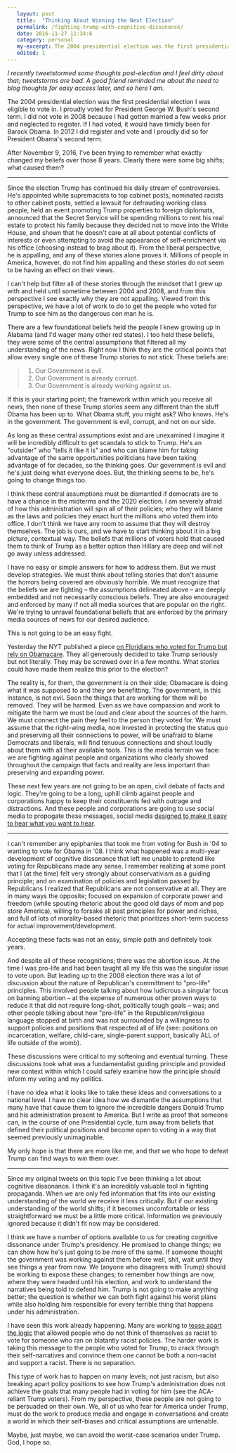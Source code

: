 ```yaml
---
   layout: post
   title:  "Thinking About Winning the Next Election"
   permalink: /fighting-trump-with-cognitive-dissonance/
   date: 2016-11-27 11:34:6
   category: personal
   my-excerpt: The 2004 presidential election was the first presidential election I was eligible to vote in. I proudly voted for President George W. Bush's second term. I did not vote in 2008 because I had gotten married a few weeks prior and neglected to register. If I had voted, it would have timidly been for Barack Obama. In 2012 I did register and vote and I proudly did so for President Obama's second term. Since November 9, 2016, I've been trying to remember what exactly changed my beliefs over those 8 years. Clearly there were some big shifts; what caused them?
   edited: 1
---
```


<em>I recently tweetstormed some thoughts post-election and I feel dirty about that; tweetstorms are bad. A good friend reminded me about the need to blog thoughts for easy access later, and so here I am.</em>

The 2004 presidential election was the first presidential election I was eligible to vote in. I proudly voted for President George W. Bush's second term. I did not vote in 2008 because I had gotten married a few weeks prior and neglected to register. If I had voted, it would have timidly been for Barack Obama. In 2012 I did register and vote and I proudly did so for President Obama's second term.

After November 9, 2016, I've been trying to remember what exactly changed my beliefs over those 8 years. Clearly there were some big shifts; what caused them?

----

Since the election Trump has continued his daily stream of controversies. He's appointed white supremacists to top cabinet posts, nominated racists to other cabinet posts, settled a lawsuit for defrauding working class people, held an event promoting Trump properties to foreign diplomats, announced that the Secret Service will be spending millions to rent his real estate to protect his family because they decided not to move into the White House, and shown that he doesn't care at all about potential conflicts of interests or even attempting to avoid the appearance of self-enrichment via his office (choosing instead to brag about it). From the liberal perspective, he is appalling, and any of these stories alone proves it. Millions of people in America, however, do not find him appalling and these stories do not seem to be having an effect on their views.

I can't help but filter all of these stories through the mindset that I grew up with and held until sometime between 2004 and 2008, and from this perspective I see exactly why they are not appalling. Viewed from this perspective, we have a lot of work to do to get the people who voted for Trump to see him as the dangerous con man he is.

There are a few foundational beliefs held the people I knew growing up in Alabama (and I'd wager many other red states). I too held these beliefs, they were some of the central assumptions that filtered all my understanding of the news. Right now I think they are the critical points that allow every single one of these Trump stories to not stick. These beliefs are:

> 1. Our Government is evil.
> 2. Our Government is already corrupt.
> 3. Our Government is already working against us.

If this is your starting point; the framework within which you receive all news, then none of these Trump stories seem any different than the stuff Obama has been up to. What Obama stuff, you might ask? Who knows. He's in the government. The government is evil, corrupt, and not on our side.

As long as these central assumptions exist and are unexamined I imagine it will be incredibly difficult to get scandals to stick to Trump. He's an "outsider" who "tells it like it is" and who can blame him for taking advantage of the same opportunities politicians have been taking advantage of for decades, so the thinking goes. Our government is evil and he's just doing what everyone does. But, the thinking seems to be, he's going to change things too.

I think these central assumptions must be dismantled if democrats are to have a chance in the midterms and the 2020 election. I am severely afraid of how this administration will spin all of their policies; who they will blame as the laws and policies they enact hurt the millions who voted them into office. I don't think we have any room to assume that they will destroy themselves. The job is ours, and we have to start thinking about it in a big picture, contextual way. The beliefs that millions of voters hold that caused them to think of Trump as a better option than Hillary are deep and will not go away unless addressed.

I have no easy or simple answers for how to address them. But we must develop strategies. We must think about telling stories that don't assume the horrors being covered are obviously horrible. We must recognize that the beliefs we are fighting – the assumptions delineated above – are deeply embedded and not necessarily conscious beliefs. They are also encouraged and enforced by many if not all media sources that are popular on the right. We're trying to unravel foundational beliefs that are enforced by the primary media sources of news for our desired audience.

This is not going to be an easy fight.

Yesterday the NYT published a piece [on Floridians who voted for Trump but rely on Obamacare](http://www.nytimes.com/2016/11/25/health/florida-affordable-care-act-obamacare-trump.html). They all generously decided to take Trump seriously but not literally. They may be screwed over in a few months. What stories could have made them realize this prior to the election?

The reality is, for them, the government is on their side; Obamacare is doing what it was supposed to and they are benefitting. The government, in this instance, is not evil. Soon the things that are working for them will be removed. They will be harmed. Even as we have compassion and work to mitigate the harm we must be loud and clear about the sources of the harm. We must connect the pain they feel to the person they voted for. We must assume that the right-wing media, now invested in protecting the status quo and preserving all their connections to power, will be unafraid to blame Democrats and liberals, will find tenuous connections and shout loudly about them with all their available tools. This is the media terrain we face: we are fighting against people and organizations who clearly showed throughout the campaign that facts and reality are less important than preserving and expanding power.

These next few years are not going to be an open, civil debate of facts and logic. They're going to be a long, uphill climb against people and corporations happy to keep their constituents fed with outrage and distractions. And these people and corporations are going to use social media to propogate these messages, social media [designed to make it easy to hear what you want to hear](https://www.buzzfeed.com/charliewarzel/facebook-and-twitter-didnt-fail-us-this-election).

----

I can't remember any epiphanies that took me from voting for Bush in '04 to wanting to vote for Obama in '08. I think what happened was a multi-year development of cognitive dissonance that left me unable to pretend like voting for Republicans made any sense. I remember realizing at some point that I (at the time) felt very strongly about conservativism as a guiding principle; and on examination of policies and legislation passed by Republicans I realized that Republicans are not conservative at all. They are in many ways the opposite; focused on expansion of corporate power and freedom (while spouting rhetoric about the good old days of mom and pop store America), willing to forsake all past principles for power and riches, and full of lots of morality-based rhetoric that prioritizes short-term success for actual improvement/development.

Accepting these facts was not an easy, simple path and definitely took years.

And despite all of these recognitions; there was the abortion issue. At the time I was pro-life and had been taught all my life this was the singular issue to vote upon. But leading up to the 2008 election there was a lot of discussion about the nature of Republican's committment to "pro-life" principles. This involved people talking about how ludicrous a singular focus on banning abortion – at the expense of numerous other proven ways to reduce it that did not require long-shot, politically tough goals – was; and other people talking about how "pro-life" in the Republican/religious language stopped at birth and was not surrounded by a willingness to support policies and positions that respected all of life (see: positions on incarceration, welfare, child-care, single-parent support, basically ALL of life outside of the womb).

These discussions were critical to my softening and eventual turning. These discussions took what was a fundamentalist guiding principle and provided new context within which I could safely examine how the principle should inform my voting and my politics.

I have no idea what it looks like to take these ideas and conversations to a national level. I have no clear idea how we dismantle the assumptions that many have that cause them to ignore the incredible dangers Donald Trump and his administration present to America. But I write as proof that someone can, in the course of one Presidential cycle, turn away from beliefs that defined their political positions and become open to voting in a way that seemed previously unimaginable.

My only hope is that there are more like me, and that we who hope to defeat Trump can find ways to win them over.

----

Since my original tweets on this topic I've been thinking a lot about cognitive dissonance. I think it's an incredibly valuable tool in fighting propaganda. When we are only fed information that fits into our existing understanding of the world we receive it less critically. But if our existing understanding of the world shifts; if it becomes uncomfortable or less straightforward we must be a little more critical. Information we previously ignored because it didn't fit now may be considered.

I think we have a number of options available to us for creating cognitive dissonance under Trump's presidency. He promised to change things; we can show how he's just going to be more of the same. If someone thought the government was working against them before well, shit, wait until they see things a year from now. We (anyone who disagrees with Trump) should be working to expose these changes; to remember how things are now, where they were headed until his election, and work to understand the narratives being told to defend him. Trump is not going to make anything better; the question is whether we can both fight against his worst plans while also holding him responsible for every terrible thing that happens under his administration.

I have seen this work already happening. Many are working to [tease apart the logic](https://tressiemc.com/digitalsociologies/racism-with-no-racists-the-president-trump-conundrum/) that allowed people who do not think of themselves as racist to vote for someone who ran on blatantly racist policies. The harder work is taking this message to the people who voted for Trump, to crack through their self-narratives and convince them one cannot be both a non-racist and support a racist. There is no separation.

This type of work has to happen on many levels; not just racism, but also breaking apart policy positions to see how Trump's administration does not achieve the goals that many people had in voting for him (see the ACA-reliant Trump voters). From my perspective, these people are not going to be persuaded on their own. We, all of us who fear for America under Trump, must do the work to produce media and engage in conversations and create a world in which their self-biases and critical assumptions are untenable.

Maybe, just maybe, we can avoid the worst-case scenarios under Trump. God, I hope so.
